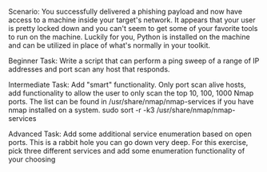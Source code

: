 Scenario: You successfully delivered a phishing payload and now have access to a machine inside your target's network. It appears that your user is pretty locked down and you can't seem to get some of your favorite tools to run on the machine. Luckily for you, Python is installed on the machine and can be utilized in place of what's normally in your toolkit.

Beginner Task: Write a script that can perform a ping sweep of a range of IP addresses and port scan any host that responds.

Intermediate Task: Add "smart" functionality. Only port scan alive hosts, add functionality to allow the user to only scan the top 10, 100, 1000 Nmap ports. The list can be found in /usr/share/nmap/nmap-services if you have nmap installed on a system. sudo sort -r -k3 /usr/share/nmap/nmap-services

Advanced Task: Add some additional service enumeration based on open ports. This is a rabbit hole you can go down very deep. For this exercise, pick three different services and add some enumeration functionality of your choosing